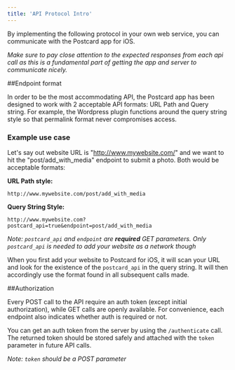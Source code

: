 ```yaml
---
title: 'API Protocol Intro'
---
```


By implementing the following protocol in your own web service, you can communicate with the Postcard app for iOS.

*Make sure to pay close attention to the expected responses from each api call as this is a fundamental part of getting
the app and server to communicate nicely.*

##Endpoint format

In order to be the most accommodating API, the Postcard app has been designed to work with 2 acceptable API formats:
URL Path and Query string. For example, the Wordpress plugin functions around the query string style so that permalink
format never compromises access.

### Example use case

Let's say out website URL is "http://www.mywebsite.com/" and we want to hit the "post/add_with_media" endpoint
to submit a photo. Both would be acceptable formats:

**URL Path style:**

`http://www.mywebsite.com/post/add_with_media`

**Query String Style:**

`http://www.mywebsite.com?postcard_api=true&endpoint=post/add_with_media`

*Note: `postcard_api` and `endpoint` are **required** GET parameters. Only `postcard_api` is needed to add
your website as a network though*

When you first add your website to Postcard for iOS, it will scan your URL
and look for the existence of the `postcard_api` in the query string. It will then accordingly use the format found in all
subsequent calls made.

##Authorization

Every POST call to the API require an auth token (except initial authorization), while GET calls are openly available.
For convenience, each endpoint also indicates whether auth is required or not.

You can get an auth token from the server by using the `/authenticate` call. The returned token should be stored safely
and attached with the `token` parameter in future API calls.

*Note: `token` should be a POST parameter*